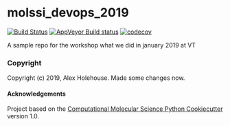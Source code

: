 molssi_devops_2019
==============================
[//]: # (Badges)
[![Build Status](https://travis-ci.org/alexholehouse/molssi_devops_2019.svg?branch=master)](https://travis-ci.org/alexholehouse/molssi_devops_2019)
[![AppVeyor Build status](https://ci.appveyor.com/api/projects/status/REPLACE_WITH_APPVEYOR_LINK/branch/master?svg=true)](https://ci.appveyor.com/project/REPLACE_WITH_OWNER_ACCOUNT/molssi_devops_2019/branch/master)
[![codecov](https://codecov.io/gh/alexholehouse/molssi_devops_2019/branch/master/graph/badge.svg)](https://codecov.io/gh/alexholehouse/molssi_devops_2019)

A sample repo for the workshop what we did in january 2019 at VT

### Copyright

Copyright (c) 2019, Alex Holehouse. Made some changes now.


#### Acknowledgements
 
Project based on the 
[Computational Molecular Science Python Cookiecutter](https://github.com/molssi/cookiecutter-cms) version 1.0.
